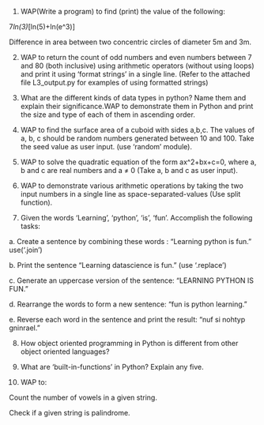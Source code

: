 
1.  WAP(Write a program) to find (print) the value of the following:

7*ln(3)*[ln(5)+ln(e^3)]

Difference in area between two concentric circles of diameter 5m and 3m.


2. WAP to return the count of odd numbers and even numbers between 7 and 80 (both inclusive) using arithmetic operators (without using loops) and print it using ‘format strings’ in a single line. (Refer to the attached file L3_output.py for examples of using formatted strings)


3. What are the different kinds of data types in python? Name them and explain their significance.WAP to demonstrate them in Python and print the size and type of each of them in ascending order.


4.  WAP to find the surface area of a cuboid with sides a,b,c. The values of a, b, c  should be random numbers generated between 10 and 100. Take the seed value as user input. (use ‘random’ module).


5. WAP to solve the quadratic equation of the form ax^2+bx+c=0, where a, b and c are real numbers and a ≠ 0 (Take a, b and c as user input).


6. WAP to demonstrate various arithmetic operations by taking the two input numbers in a single line as space-separated-values (Use split function).


7. Given the words ‘Learning’, ‘python’, ‘is’, ‘fun’. Accomplish the following tasks:

a.    Create a sentence by combining these words : “Learning python is fun.” use(‘.join’)

b.    Print the sentence “Learning datascience is fun.” (use ‘.replace’)

c.    Generate an uppercase version of the sentence: “LEARNING PYTHON IS FUN.”

d.    Rearrange the words to form a new sentence: “fun is python learning.”

e.    Reverse each word in the sentence and print the result: “nuf si nohtyp gninrael.”

8. How object oriented programming in Python is different from other object oriented languages?


9. What are ‘built-in-functions’ in Python? Explain any five.


10.  WAP to:

Count the number of vowels in a given string.

Check if a given string is palindrome.
